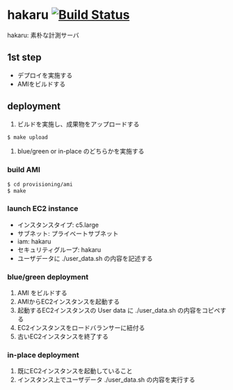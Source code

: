 # hakaru [![Build Status][travis-img]][travis-url]

[travis-img]: https://travis-ci.com/voyagegroup/hakaru.svg?token=iBCGFnZyWWvHWvMJnnx3&branch=master
[travis-url]: https://travis-ci.com/voyagegroup/hakaru

hakaru: 素朴な計測サーバ

## 1st step

- デプロイを実施する
- AMIをビルドする

## deployment

1. ビルドを実施し、成果物をアップロードする

```bash
$ make upload
```

1. blue/green or in-place のどちらかを実施する

### build AMI

```bash
$ cd provisioning/ami
$ make
```

### launch EC2 instance

- インスタンスタイプ: c5.large
- サブネット: プライベートサブネット
- iam: hakaru
- セキュリティグループ: hakaru
- ユーザデータに ./user_data.sh の内容を記述する

### blue/green deployment

1. AMI をビルドする
1. AMIからEC2インスタンスを起動する
1. 起動するEC2インスタンスの User data に ./user_data.sh の内容をコピペする
1. EC2インスタンスをロードバランサーに紐付る
1. 古いEC2インスタンスを終了する

### in-place deployment

1. 既にEC2インスタンスを起動していること
1. インスタンス上でユーザデータ ./user_data.sh の内容を実行する
